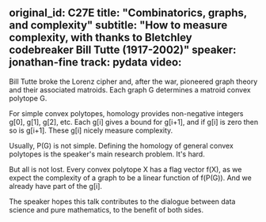 original_id: C27E
title: "Combinatorics, graphs, and complexity"
subtitle: "How to measure complexity, with thanks to Bletchley codebreaker Bill Tutte (1917-2002)"
speaker: jonathan-fine
track: pydata
video:
---
Bill Tutte broke the Lorenz cipher and, after the war, pioneered graph theory and their associated matroids. Each graph G determines a matroid convex polytope G.

For simple convex polytopes, homology provides non-negative integers g[0], g[1], g[2], etc. Each g[i] gives a bound for g[i+1], and if g[i] is zero then so is g[i+1]. These g[i] nicely measure complexity.

Usually, P(G) is not simple. Defining the homology of general convex polytopes is the speaker's main research problem. It's hard.

But all is not lost. Every convex polytope X has a flag vector f(X), as we expect the complexity of a graph to be a linear function of f(P(G)). And we already have part of the g[i].

The speaker hopes this talk contributes to the dialogue between data science and pure mathematics, to the benefit of both sides.